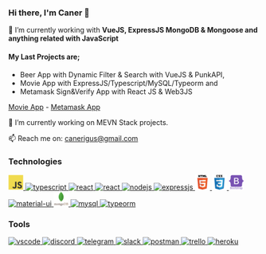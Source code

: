 ### Hi there, I'm Caner 👋

🌱 I’m currently working with **VueJS, ExpressJS MongoDB & Mongoose and anything related with JavaScript**

#### My Last Projects are;
 - Beer App with Dynamic Filter & Search with VueJS & PunkAPI, 
 - Movie App with ExpressJS/Typescript/MySQL/Typeorm and 
 - Metamask Sign&Verify App with React JS & Web3JS

[Movie App](https://cinephileapps.herokuapp.com/) - [Metamask App](https://metamask-sign-app.vercel.app/)

🔭 I’m currently working on MEVN Stack projects.

📫 Reach me on: canerigus@gmail.com

<h3 align="left">Technologies</h3>
<p align="left"> 
<a href="https://developer.mozilla.org/en-US/docs/Web/JavaScript" target="_blank" rel=”noopener”> <img src="https://raw.githubusercontent.com/devicons/devicon/master/icons/javascript/javascript-original.svg" alt="javascript" width="30" height="30"/> </a> 
<a href="https://www.typescriptlang.org/" target="_blank" rel=”noopener”> <img src="https://www.vectorlogo.zone/logos/typescriptlang/typescriptlang-icon.svg" alt="typescript" width="30" height="30"/> </a> 
<a href="https://vuejs.org/" target="_blank" rel=”noopener”> <img src="https://upload.wikimedia.org/wikipedia/commons/9/95/Vue.js_Logo_2.svg" alt="react" width="33" height="30"/> </a>
<a href="https://reactjs.org/" target="_blank" rel=”noopener”> <img src="https://upload.wikimedia.org/wikipedia/commons/thumb/4/47/React.svg/1200px-React.svg.png" alt="react" width="33" height="30"/> </a> 
 <a href="https://nodejs.org/en/" target="_blank" rel=”noopener”> <img src="https://upload.wikimedia.org/wikipedia/commons/d/d9/Node.js_logo.svg" alt="nodejs" width="33" height="30"/> </a> 
<a href="http://expressjs.com/" target="_blank" rel=”noopener”> <img src="https://www.vectorlogo.zone/logos/expressjs/expressjs-icon.svg" alt="expressjs" width="33" height="30"/> </a> 
<a href="https://www.w3.org/html/" target="_blank" rel=”noopener”> <img src="https://raw.githubusercontent.com/devicons/devicon/master/icons/html5/html5-original-wordmark.svg" alt="html5" width="30" height="30"/> </a> 
<a href="https://www.w3schools.com/css/" target="_blank" rel=”noopener”> <img src="https://raw.githubusercontent.com/devicons/devicon/master/icons/css3/css3-original-wordmark.svg" alt="css3" width="30" height="30"/> </a> 
<a href="https://getbootstrap.com" target="_blank" rel=”noopener”> <img src="https://raw.githubusercontent.com/devicons/devicon/master/icons/bootstrap/bootstrap-plain-wordmark.svg" alt="bootstrap" width="30" height="30"/> </a>
<a href="https://material-ui.com/" target="_blank" rel=”noopener”> <img src="https://seeklogo.com/images/M/material-ui-logo-5BDCB9BA8F-seeklogo.com.png" alt="material-ui" width="26" height="26"/> </a>
<a href="https://www.mongodb.com/" target="_blank" rel=”noopener”> <img src="https://raw.githubusercontent.com/devicons/devicon/master/icons/mongodb/mongodb-original-wordmark.svg" alt="mongodb" width="30" height="30"/> </a>
<a href="https://www.mysql.com/" target="_blank" rel=”noopener”> <img src="https://www.vectorlogo.zone/logos/mysql/mysql-icon.svg" alt="mysql" width="30" height="30"/> </a>
<a href="https://typeorm.io/" target="_blank" rel=”noopener”> <img src="https://user-images.githubusercontent.com/30929568/112730670-de09a480-8f58-11eb-9875-0d9ebb87fbd6.png" alt="typeorm" width="30" height="30"/> </a>
 
<h3 align="left">Tools</h3>
<a href="https://code.visualstudio.com/" target="_blank" rel=”noopener”> <img src="https://upload.wikimedia.org/wikipedia/commons/thumb/9/9a/Visual_Studio_Code_1.35_icon.svg/1024px-Visual_Studio_Code_1.35_icon.svg.png" alt="vscode" width="30" height="30"/> </a>
<a href="https://discord.com/" target="_blank" rel=”noopener”> <img src="https://cdn4.iconfinder.com/data/icons/logos-and-brands/512/91_Discord_logo_logos-512.png" alt="discord" width="30" height="30"/> </a> 
<a href="https://web.telegram.org/k/" target="_blank" rel=”noopener”> <img src="https://upload.wikimedia.org/wikipedia/commons/8/82/Telegram_logo.svg" alt="telegram" width="33" height="30"/> </a>
 <a href="https://slack.com/intl/en-tr/" target="_blank" rel=”noopener”> <img src="https://cdn.brandfolder.io/5H442O3W/as/pl546j-7le8zk-4nzzs1/Slack_Mark_Web.png" alt="slack" width="33" height="33"/> </a>
<a href="https://postman.com" target="_blank" rel=”noopener”> <img src="https://www.vectorlogo.zone/logos/getpostman/getpostman-icon.svg" alt="postman" width="30" height="30"/> </a>
<a href="https://trello.com/en" target="_blank" rel=”noopener”> <img src="https://seeklogo.com/images/T/trello-logo-CE7B690E34-seeklogo.com.png" alt="trello" width="30" height="30"/> </a>
<a href="https://heroku.com" target="_blank" rel=”noopener”> <img src="https://www.vectorlogo.zone/logos/heroku/heroku-icon.svg" alt="heroku" width="30" height="30"/> </a>


  
  
<!--
**canerigus/canerigus** is a ✨ _special_ ✨ repository because its `README.md` (this file) appears on your GitHub profile.

Here are some ideas to get you started:

- 🔭 I’m currently working on ...
- 🌱 I’m currently learning ...
- 👯 I’m looking to collaborate on ...
- 🤔 I’m looking for help with ...
- 💬 Ask me about ...
- 📫 How to reach me: ...
- 😄 Pronouns: ...
- ⚡ Fun fact: ...
-->
